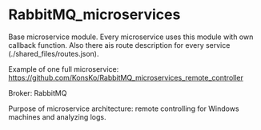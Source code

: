 # RabbitMQ_microservices

Base microservice module. Every microservice uses this module with own callback function. 
Also there ais route description for every service (./shared_files/routes.json).

Example of one full microservice: https://github.com/KonsKo/RabbitMQ_microservices_remote_controller

Broker: RabbitMQ

Purpose of microservice architecture: remote controlling for Windows machines and analyzing logs.
